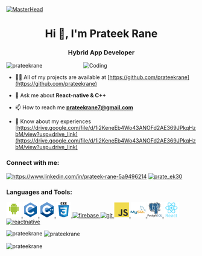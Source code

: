 [![MasterHead](https://media.licdn.com/dms/image/v2/D5616AQFSkgbk3HwoKA/profile-displaybackgroundimage-shrink_350_1400/profile-displaybackgroundimage-shrink_350_1400/0/1687807348247?e=1730937600&v=beta&t=Q_ua0vkygps6OMIMM6wN-a6dkmwxQi3MTIpn6hqYV5Y)](https://github.com/prateekrane)

<h1 align="center">Hi 👋, I'm Prateek Rane</h1>
<h3 align="center">Hybrid App Developer</h3>
<img align="right" alt="Coding" width="300" src="https://camo.githubusercontent.com/d3fcfe478a3a21468da489294ce1346ffbf7ed00877f290a2b477b9f7a734296/68747470733a2f2f692e70696e696d672e636f6d2f6f726967696e616c732f63642f35392f64362f63643539643632366463383633393766653435303830653665396337303237642e676966"/>
<p align="left"> <img src="https://komarev.com/ghpvc/?username=prateekrane&label=Profile%20views&color=0e75b6&style=flat" alt="prateekrane" /> </p>

- 👨‍💻 All of my projects are available at [https://github.com/prateekrane](https://github.com/prateekrane)

- 💬 Ask me about **React-native & C++**

- 📫 How to reach me **prateekrane7@gmail.com**

- 📄 Know about my experiences [https://drive.google.com/file/d/1i2KeneEb4Wo43ANOFd2AE369JPkqHzbM/view?usp=drive_link](https://drive.google.com/file/d/1i2KeneEb4Wo43ANOFd2AE369JPkqHzbM/view?usp=drive_link)

<h3 align="left">Connect with me:</h3>
<p align="left">
<a href="https://linkedin.com/in/https://www.linkedin.com/in/prateek-rane-5a9496214" target="blank"><img align="center" src="https://raw.githubusercontent.com/rahuldkjain/github-profile-readme-generator/master/src/images/icons/Social/linked-in-alt.svg" alt="https://www.linkedin.com/in/prateek-rane-5a9496214" height="30" width="40" /></a>
<a href="https://instagram.com/prate_ek30" target="blank"><img align="center" src="https://raw.githubusercontent.com/rahuldkjain/github-profile-readme-generator/master/src/images/icons/Social/instagram.svg" alt="prate_ek30" height="30" width="40" /></a>
</p>

<h3 align="left">Languages and Tools:</h3>
<p align="left"> <a href="https://developer.android.com" target="_blank" rel="noreferrer"> <img src="https://raw.githubusercontent.com/devicons/devicon/master/icons/android/android-original-wordmark.svg" alt="android" width="40" height="40"/> </a> <a href="https://www.cprogramming.com/" target="_blank" rel="noreferrer"> <img src="https://raw.githubusercontent.com/devicons/devicon/master/icons/c/c-original.svg" alt="c" width="40" height="40"/> </a> <a href="https://www.w3schools.com/cpp/" target="_blank" rel="noreferrer"> <img src="https://raw.githubusercontent.com/devicons/devicon/master/icons/cplusplus/cplusplus-original.svg" alt="cplusplus" width="40" height="40"/> </a> <a href="https://www.w3schools.com/css/" target="_blank" rel="noreferrer"> <img src="https://raw.githubusercontent.com/devicons/devicon/master/icons/css3/css3-original-wordmark.svg" alt="css3" width="40" height="40"/> </a> <a href="https://firebase.google.com/" target="_blank" rel="noreferrer"> <img src="https://www.vectorlogo.zone/logos/firebase/firebase-icon.svg" alt="firebase" width="40" height="40"/> </a> <a href="https://git-scm.com/" target="_blank" rel="noreferrer"> <img src="https://www.vectorlogo.zone/logos/git-scm/git-scm-icon.svg" alt="git" width="40" height="40"/> </a> <a href="https://developer.mozilla.org/en-US/docs/Web/JavaScript" target="_blank" rel="noreferrer"> <img src="https://raw.githubusercontent.com/devicons/devicon/master/icons/javascript/javascript-original.svg" alt="javascript" width="40" height="40"/> </a> <a href="https://www.mysql.com/" target="_blank" rel="noreferrer"> <img src="https://raw.githubusercontent.com/devicons/devicon/master/icons/mysql/mysql-original-wordmark.svg" alt="mysql" width="40" height="40"/> </a> <a href="https://www.postgresql.org" target="_blank" rel="noreferrer"> <img src="https://raw.githubusercontent.com/devicons/devicon/master/icons/postgresql/postgresql-original-wordmark.svg" alt="postgresql" width="40" height="40"/> </a> <a href="https://reactjs.org/" target="_blank" rel="noreferrer"> <img src="https://raw.githubusercontent.com/devicons/devicon/master/icons/react/react-original-wordmark.svg" alt="react" width="40" height="40"/> </a> <a href="https://reactnative.dev/" target="_blank" rel="noreferrer"> <img src="https://reactnative.dev/img/header_logo.svg" alt="reactnative" width="40" height="40"/> </a> </p>

<p><img align="left" src="https://github-readme-stats.vercel.app/api/top-langs?username=prateekrane&show_icons=true&locale=en&layout=compact" alt="prateekrane" /></p>

<p>&nbsp;<img align="center" src="https://github-readme-stats.vercel.app/api?username=prateekrane&show_icons=true&locale=en" alt="prateekrane" /></p>

<p><img align="center" src="https://github-readme-streak-stats.herokuapp.com/?user=prateekrane&" alt="prateekrane" /></p>
